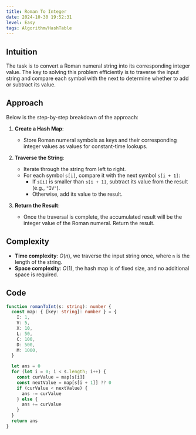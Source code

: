 ```yaml
---
title: Roman To Integer
date: 2024-10-30 19:52:31
level: Easy
tags: Algorithm/HashTable
---
```


## Intuition

The task is to convert a Roman numeral string into its corresponding integer value. The key to solving this problem efficiently is to traverse the input string and compare each symbol with the next to determine whether to add or subtract its value.

## Approach

Below is the step-by-step breakdown of the approach:

1. **Create a Hash Map**:
	- Store Roman numeral symbols as keys and their corresponding integer values as values for constant-time lookups.

2. **Traverse the String**:
	- Iterate through the string from left to right.
	- For each symbol `s[i]`, compare it with the next symbol `s[i + 1]`:
		- If `s[i]` is smaller than `s[i + 1]`, subtract its value from the result (e.g., `"IV"`).
		- Otherwise, add its value to the result.

3. **Return the Result**:
	- Once the traversal is complete, the accumulated result will be the integer value of the Roman numeral. Return the result.

## Complexity

- **Time complexity**: $O(n)$, we traverse the input string once, where `n` is the length of the string.
- **Space complexity**: $O(1)$, the hash map is of fixed size, and no additional space is required.

## Code

```ts
function romanToInt(s: string): number {
  const map: { [key: string]: number } = {
    I: 1,
    V: 5,
    X: 10,
    L: 50,
    C: 100,
    D: 500,
    M: 1000,
  }

  let ans = 0
  for (let i = 0; i < s.length; i++) {
    const curValue = map[s[i]]
    const nextValue = map[s[i + 1]] ?? 0 
    if (curValue < nextValue) {
      ans -= curValue
    } else {
      ans += curValue
    }
  }
  return ans
}
```
